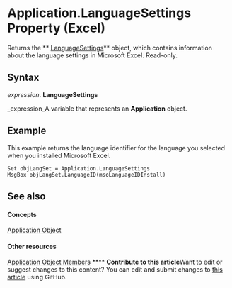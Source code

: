 
# Application.LanguageSettings Property (Excel)

Returns the  ** [LanguageSettings](http://msdn.microsoft.com/library/936f7d61-87e5-e153-08d4-f8c5c8ef0710%28Office.15%29.aspx)** object, which contains information about the language settings in Microsoft Excel. Read-only.


## Syntax

 _expression_. **LanguageSettings**

 _expression_A variable that represents an  **Application** object.


## Example

This example returns the language identifier for the language you selected when you installed Microsoft Excel.


```
Set objLangSet = Application.LanguageSettings 
MsgBox objLangSet.LanguageID(msoLanguageIDInstall)
```


## See also


#### Concepts


 [Application Object](19b73597-5cf9-4f56-8227-b5211f657f6f.md)
#### Other resources


 [Application Object Members](4cb9ca42-8d07-cc9c-2d80-4eb9a5921e1e.md)
****   **Contribute to this article**Want to edit or suggest changes to this content? You can edit and submit changes to  [this article](https://github.com/jhershey00/VBA_Excel_Test/OpenXMLCon/articles/631879d9-f43f-4985-32d0-77bf314956eb.md) using GitHub.

